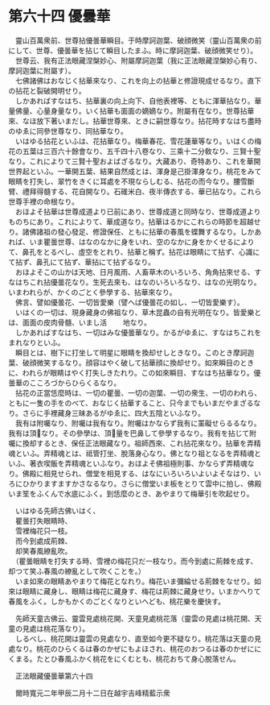 # 第六十四 優曇華
　靈山百萬衆前、世尊拈優曇華瞬目。于時摩訶迦葉、破顔微笑（靈山百萬衆の前にして、世尊、優曇華を拈じて瞬目したまふ。時に摩訶迦葉、破顔微笑せり）。  
　世尊云、我有正法眼藏涅槃妙心、附屬摩訶迦葉（我に正法眼藏涅槃妙心有り、摩訶迦葉に附屬す）。  
　七佛諸佛はおなじく拈華來なり、これを向上の拈華と修證現成せるなり。直下の拈花と裂破開明せり。  
　しかあればすなはち、拈華裏の向上向下、自他表裡等、ともに渾華拈なり。華量佛量、心量身量なり。いく拈華も面面の嫡嫡なり。附屬有在なり。世尊拈華來、なほ放下著いまだし。拈華世尊來、ときに嗣世尊なり。拈花時すなはち盡時のゆゑに同參世尊なり、同拈華なり。  
　いはゆる拈花といふは、花拈華なり。梅華春花、雪花蓮華等なり。いはくの梅花の五葉は三百六十餘會なり、五千四十八卷なり、三乘十二分敎なり、三賢十聖なり。これによりて三賢十聖およばざるなり。大藏あり、奇特あり、これを華開世界起といふ。一華開五葉、結果自然成とは、渾身是己掛渾身なり。桃花をみて眼睛を打失し、翠竹をきくに耳處を不現ならしむる、拈花の而今なり。腰雪斷臂、禮拜得髓する、花自開なり。石碓米白、夜半傳衣する、華已拈なり。これら世尊手裡の命根なり。  
　おほよそ拈華は世尊成道より已前にあり、世尊成道と同時なり、世尊成道よりものちにあり。これによりて、華成道なり。拈華はるかにこれらの時節を超越せり。諸佛諸祖の發心發足、修證保任、ともに拈華の春風を蝶舞するなり。しかあれば、いま瞿曇世尊、はなのなかに身をいれ、空のなかに身をかくせるによりて、鼻孔をとるべし、虛空をとれり、拈華と稱ず。拈花は眼睛にて拈ず、心識にて拈ず、鼻孔にて拈ず、華拈にて拈ずるなり。  
　おほよそこの山かは天地、日月風雨、人畜草木のいろいろ、角角拈來せる、すなはちこれ拈優曇花なり。生死去來も、はなのいろいろなり、はなの光明なり。いまわれらが、かくのごとく參學する、拈華來なり。  
　佛言、譬如優曇花、一切皆愛樂（譬へば優曇花の如し、一切皆愛樂す）。  
　いはくの一切は、現身藏身の佛祖なり、草木昆蟲の自有光明在なり。皆愛樂とは、面面の皮肉骨髓、いまし活<img width="16" height="16" src="_crA37Y5.png" border="0"><img width="16" height="16" src="_crA37Y5.png" border="0">地なり。  
　しかあればすなはち、一切はみな優曇華なり。かるがゆゑに、すなはちこれをまれなりといふ。  
　瞬目とは、樹下に打坐して明星に眼睛を換却せしときなり。このとき摩訶迦葉、破顔微笑するなり。顔容はやく破して拈華顔に換却せり。如來瞬目のときに、われらが眼睛はやく打失しきたれり。この如來瞬目、すなはち拈華なり。優曇華のこころづからひらくるなり。  
　拈花の正當恁麼時は、一切の瞿曇、一切の迦葉、一切の衆生、一切のわれら、ともに一隻の手をのべて、おなじく拈華すること、只今までもいまだやまざるなり。さらに手裡藏身三昧あるがゆゑに、四大五陰といふなり。  
　我有は附囑なり、附囑は我有なり。附囑はかならず我有に罣礙せらるるなり。我有は頂𩕳なり。その參學は、頂𩕳量を巴鼻して參學するなり。我有を拈じて附囑に換却するとき、保任正法眼藏なり。祖師西來、これ拈花來なり。拈華を弄精魂といふ。弄精魂とは、祗管打坐、脫落身心なり。佛となり祖となるを弄精魂といふ、著衣喫飯を弄精魂といふなり。おほよそ佛祖極則事、かならず弄精魂なり。佛殿に相見せられ、僧堂を相見する、はなにいろいろいよいよそなはり、いろにひかりますますかさなるなり。さらに僧堂いま板をとりて雲中に拍し、佛殿いま笙をふくんで水底にふく。到恁麼のとき、あやまりて梅華引を吹起せり。  
  
　いはゆる先師古佛いはく、  
　瞿曇打失眼睛時、  
　雪裡梅花只一枝。  
　而今到處成荊棘、  
　却笑春風繚亂吹。  
　（瞿曇眼睛を打失する時、雪裡の梅花只だ一枝なり。而今到處に荊棘を成す、却つて笑ふ春風の繚亂として吹くことを。）  
　いま如來の眼睛あやまりて梅花となれり。梅花いま彌綸せる荊棘をなせり。如來は眼睛に藏身し、眼睛は梅花に藏身す、梅花は荊棘に藏身せり。いまかへりて春風をふく。しかもかくのごとくなりといへども、桃花樂を慶快す。  
  
　先師天童古佛云、靈雲見處桃花開、天童見處桃花落（靈雲の見處は桃花開、天童の見處は桃花落なり）。  
　しるべし、桃花開は靈雲の見處なり、直至如今更不疑なり。桃花落は天童の見處なり。桃花のひらくるは春のかぜにもよほされ、桃花のおつるは春のかぜににくまる。たとひ春風ふかく桃花をにくむとも、桃花おちて身心脫落せん。  
  
　正法眼藏優曇華第六十四  
  
　爾時寬元二年甲辰二月十二日在越宇吉峰精藍示衆
